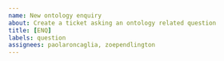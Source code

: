 ```yaml
---
name: New ontology enquiry
about: Create a ticket asking an ontology related question
title: [ENQ]
labels: question
assignees: paolaroncaglia, zoependlington
---
```


<!-- provide as much information as possible including publications if available -->